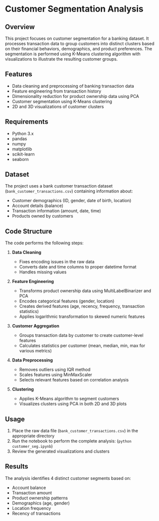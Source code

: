 # Customer Segmentation Analysis

## Overview
This project focuses on customer segmentation for a banking dataset. It processes transaction data to group customers into distinct clusters based on their financial behaviors, demographics, and product preferences. The segmentation is performed using K-Means clustering algorithm with visualizations to illustrate the resulting customer groups.

## Features
- Data cleaning and preprocessing of banking transaction data
- Feature engineering from transaction history
- Dimensionality reduction for product ownership data using PCA
- Customer segmentation using K-Means clustering
- 2D and 3D visualizations of customer clusters

## Requirements
- Python 3.x
- pandas
- numpy
- matplotlib
- scikit-learn
- seaborn

## Dataset
The project uses a bank customer transaction dataset (`bank_customer_transactions.csv`) containing information about:
- Customer demographics (ID, gender, date of birth, location)
- Account details (balance)
- Transaction information (amount, date, time)
- Products owned by customers

## Code Structure
The code performs the following steps:

1. **Data Cleaning**
   - Fixes encoding issues in the raw data
   - Converts date and time columns to proper datetime format
   - Handles missing values

2. **Feature Engineering**
   - Transforms product ownership data using MultiLabelBinarizer and PCA
   - Encodes categorical features (gender, location)
   - Creates derived features (age, recency, frequency, transaction statistics)
   - Applies logarithmic transformation to skewed numeric features

3. **Customer Aggregation**
   - Groups transaction data by customer to create customer-level features
   - Calculates statistics per customer (mean, median, min, max for various metrics)

4. **Data Preprocessing**
   - Removes outliers using IQR method
   - Scales features using MinMaxScaler
   - Selects relevant features based on correlation analysis

5. **Clustering**
   - Applies K-Means algorithm to segment customers
   - Visualizes clusters using PCA in both 2D and 3D plots

## Usage
1. Place the raw data file (`bank_customer_transactions.csv`) in the appropriate directory
2. Run the notebook to perform the complete analysis: (`python customer_seg.ipynb`)
3. Review the generated visualizations and clusters

## Results
The analysis identifies 4 distinct customer segments based on:
- Account balance
- Transaction amount
- Product ownership patterns
- Demographics (age, gender)
- Location frequency
- Recency of transactions

